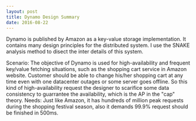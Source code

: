 ```yaml
---
layout: post
title: Dynamo Design Summary
date: 2016-08-22
---
```



Dynamo is published by Amazon as a key-value storage implementation. It contains many design principles for the distributed system. 
I use the SNAKE analysis method to disect the inter details of this system.

Scenario: The objective of Dynamo is used for high-availability and frequent key/value fetching situations, such as the shopping cart
          service in Amazon website. Customer should be able to change his/her shopping cart at any time even with one datacenter outages
          or some server goes offline. So this kind of high-availability request the designer to scarifice some data consistency to guarrantee
          the availability, which is the AP in the "cap" theory.
Needs: Just like Amazon, it has hundreds of million peak requests during the shopping festival season, also it demands 99.9% request should
        be finished in 500ms. 
